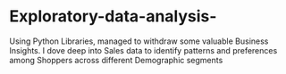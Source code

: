 # Exploratory-data-analysis-
Using Python Libraries, managed to withdraw some valuable Business Insights.
                I dove deep into Sales data to identify patterns and preferences among Shoppers across different Demographic segments
